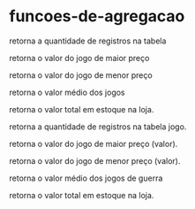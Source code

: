 # funcoes-de-agregacao

retorna a quantidade de registros na tabela 

retorna o valor do jogo de maior preço 

retorna o valor do jogo de menor preço 

retorna o valor médio dos jogos

retorna o valor total em estoque na loja.

retorna a quantidade de registros na tabela jogo.

retorna o valor do jogo de maior preço (valor).

retorna o valor do jogo de menor preço (valor). 

retorna o valor médio dos jogos de guerra

retorna o valor total em estoque na loja.
